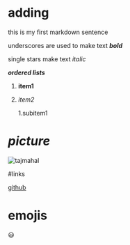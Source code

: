 # adding
this is my first markdown sentence

underscores are used to make text ***bold***

single stars make text *italic*

___ordered lists___


1. **item1**

2. _item2_

   1.subitem1
# _picture_
 
 ![tajmahal](https://thumbs-prod.si-cdn.com/rtkp3HcECC3xlPiOGvSnR1M5Rag=/fit-in/1600x0/filters:focal(1471x1061:1472x1062)/https://public-media.si-cdn.com/filer/b6/30/b630b48b-7344-4661-9264-186b70531bdc/istock-478831658.jpg)
 
#links
 
 [github](https://www.github.com)

# emojis

:smiley:
